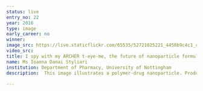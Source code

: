 ```yaml
---
status: live
entry_no: 22
year: 2016
type: image 
early_career: no 
winner: 
image_src: https://live.staticflickr.com/65535/52721025221_4458b9c4c1_c_d.jpg
video_src: 
title: I spy with my ARCHER t-eye-me, the future of nanoparticle formulations.
name: Ms Ioanna Danai Styliari
institution: Department of Pharmacy, University of Nottingham
description:  This image illustrates a polymer-drug nanoparticle. Producing nanoparticles is a common technique in the pharmaceutical  field to increase the efficacy of poorly water-soluble drugs (grey colour). Most of the times, the formulations produced  include also polymer chains (light and dark blue chains) that interact with the drug, forming a dense particle that can circulate  in the body, and be deposited in the regions of interest.<br /> Experimentally, formulating nanoparticles is a result of many tedious trial-and-error approaches. Simulations performed  in ARCHER using Molecular Dynamics allowed us to replicate an experimental procedure with real-life concentrations that  resulted into the formation of a polymer-drug nanoparticle.<br /> Understanding the interactions between the polymer chains and the drug particles is the stepstone towards a formulation-by-design  approach, that will reduce trial-and-error in the labs and result in better nanoparticle-based drug delivery systems.
  
---
```

